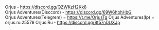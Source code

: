 Orjus - https://discord.gg/QZWKzH2Kk8                                                                                                         
Orjus Adventures(Disccord) - https://discord.gg/69W6hbhHbG                                                       
Orjus Adventures(Telegrem) = https://t.me/OrjusTg
Orjus Adventures(Ip) = orjus.ru:25579
Orjus.Ru - https://discord.gg/8t57nDUXJp
